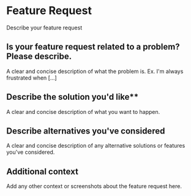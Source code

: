 # Feature Request

Describe your feature request

## Is your feature request related to a problem? Please describe.

A clear and concise description of what the problem is. Ex. I'm always frustrated when [...]

## Describe the solution you'd like**

A clear and concise description of what you want to happen.

## Describe alternatives you've considered

A clear and concise description of any alternative solutions or features you've considered.

## Additional context

Add any other context or screenshots about the feature request here.
